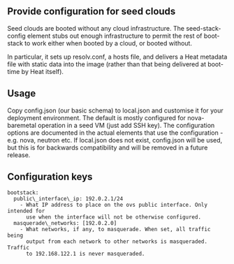 Provide configuration for seed clouds
-------------------------------------

Seed clouds are booted without any cloud infrastructure. The seed-stack-config
element stubs out enough infrastructure to permit the rest of boot-stack to
work either when booted by a cloud, or booted without.

In particular, it sets up resolv.conf, a hosts file, and delivers a Heat
metadata file with static data into the image (rather than that being delivered
at boot-time by Heat itself).

Usage
-----

Copy config.json (our basic schema) to local.json and  customise it for your
deployment environment. The default is mostly configured for nova-baremetal
operation in a seed VM (just add SSH key). The configuration options are
documented in the actual elements that use the configuration - e.g.  nova,
neutron etc. If local.json does not exist, config.json will be used, but
this is for backwards compatibility and will be removed in a future release.

Configuration keys
------------------

    bootstack:
      public\_interface\_ip: 192.0.2.1/24
        - What IP address to place on the ovs public interface. Only intended for
          use when the interface will not be otherwise configured.
      masquerade\_networks: [192.0.2.0]
        - What networks, if any, to masquerade. When set, all traffic being
          output from each network to other networks is masqueraded. Traffic
          to 192.168.122.1 is never masqueraded.
